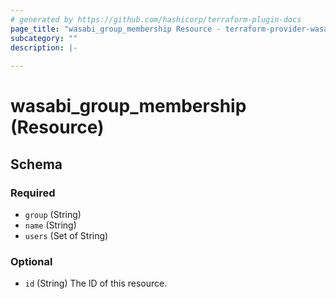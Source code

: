 ```yaml
---
# generated by https://github.com/hashicorp/terraform-plugin-docs
page_title: "wasabi_group_membership Resource - terraform-provider-wasabi"
subcategory: ""
description: |-
  
---
```


# wasabi_group_membership (Resource)





<!-- schema generated by tfplugindocs -->
## Schema

### Required

- `group` (String)
- `name` (String)
- `users` (Set of String)

### Optional

- `id` (String) The ID of this resource.


